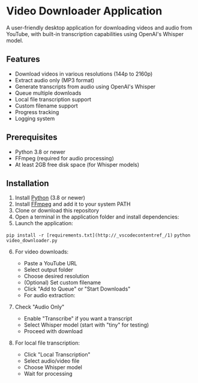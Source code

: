 # Video Downloader Application

A user-friendly desktop application for downloading videos and audio from YouTube, with built-in transcription capabilities using OpenAI's Whisper model.

## Features

- Download videos in various resolutions (144p to 2160p)
- Extract audio only (MP3 format)
- Generate transcripts from audio using OpenAI's Whisper
- Queue multiple downloads
- Local file transcription support
- Custom filename support
- Progress tracking
- Logging system

## Prerequisites

- Python 3.8 or newer
- FFmpeg (required for audio processing)
- At least 2GB free disk space (for Whisper models)

## Installation 

1. Install [Python](https://www.python.org/downloads/) (3.8 or newer)
2. Install [FFmpeg](https://ffmpeg.org/download.html) and add it to your system PATH
3. Clone or download this repository
4. Open a terminal in the application folder and install dependencies:
5. Launch the application:

`pip install -r [requirements.txt](http://_vscodecontentref_/1)` 
`python video_downloader.py`

6. For video downloads:
    - Paste a YouTube URL
    - Select output folder
    - Choose desired resolution
    - (Optional) Set custom filename
    - Click "Add to Queue" or "Start Downloads"
    - For audio extraction:

7. Check "Audio Only"
    - Enable "Transcribe" if you want a transcript
    - Select Whisper model (start with "tiny" for testing)
    - Proceed with download

8. For local file transcription:
    - Click "Local Transcription"
    - Select audio/video file
    - Choose Whisper model
    - Wait for processing
